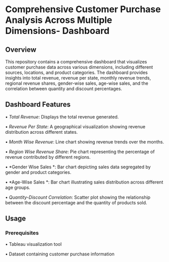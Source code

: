 # Comprehensive Customer Purchase Analysis Across Multiple Dimensions- Dashboard

## Overview

This repository contains a comprehensive dashboard that visualizes customer purchase data across various dimensions, including different sources, locations, and product categories. The dashboard provides insights into total revenue, revenue per state, monthly revenue trends, regional revenue shares, gender-wise sales, age-wise sales, and the correlation between quantity and discount percentages.


## Dashboard Features

•⁠  ⁠*Total Revenue*: Displays the total revenue generated.

•⁠  ⁠*Revenue Per State*: A geographical visualization showing revenue distribution across different states.

•⁠  ⁠*Month Wise Revenue*: Line chart showing revenue trends over the months.

•⁠  ⁠*Region Wise Revenue Share*: Pie chart representing the percentage of revenue contributed by different regions.

•⁠  ⁠*Gender Wise Sales *: Bar chart depicting sales data segregated by gender and product categories.

•⁠  ⁠*Age-Wise Sales *: Bar chart illustrating sales distribution across different age groups.

•⁠  ⁠*Quantity-Discount Correlation*: Scatter plot showing the relationship between the discount percentage and the quantity of products sold.

## Usage

### Prerequisites

•⁠  ⁠Tableau visualization tool

•⁠  ⁠Dataset containing customer purchase information

